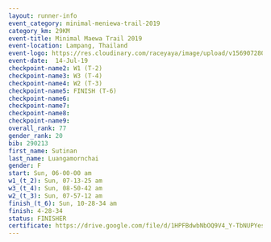 ```yaml
---
layout: runner-info 
event_category: minimal-meniewa-trail-2019 
category_km: 29KM 
event-title: Minimal Maewa Trail 2019 
event-location: Lampang, Thailand 
event-logo: https://res.cloudinary.com/raceyaya/image/upload/v1569072805/logo/minimal-trail_ktnvsp.jpg 
event-date:  14-Jul-19 
checkpoint-name2: W1 (T-2) 
checkpoint-name3: W3 (T-4) 
checkpoint-name4: W2 (T-3) 
checkpoint-name5: FINISH (T-6) 
checkpoint-name6: 
checkpoint-name7: 
checkpoint-name8: 
checkpoint-name9: 
overall_rank: 77
gender_rank: 20
bib: 290213
first_name: Sutinan
last_name: Luangamornchai
gender: F
start: Sun, 06-00-00 am
w1_(t_2): Sun, 07-13-25 am
w3_(t_4): Sun, 08-50-42 am
w2_(t_3): Sun, 07-57-12 am
finish_(t_6): Sun, 10-28-34 am
finish: 4-28-34
status: FINISHER
certificate: https://drive.google.com/file/d/1HPFBdwbNbOQ9V4_Y-TbNUPYes6Bz9h3G/view?usp=sharing
---
```

